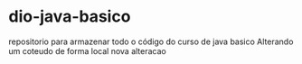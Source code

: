 # dio-java-basico
repositorio para armazenar todo o código do curso de java basico
Alterando um coteudo de forma local
nova alteracao
